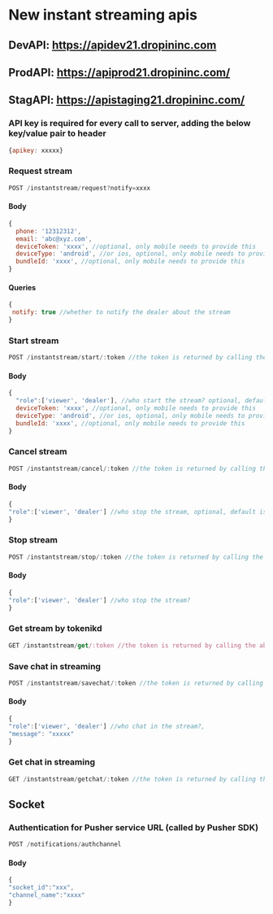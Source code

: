 # New instant streaming apis

## DevAPI: https://apidev21.dropininc.com

## ProdAPI: https://apiprod21.dropininc.com/

## StagAPI: https://apistaging21.dropininc.com/


### API key is required for every call to server, adding the below key/value pair to header

```javascript
{apikey: xxxxx}
```



### Request stream

```javascript
POST /instantstream/request?notify=xxxx
```


#### Body

```javascript
{
  phone: '12312312',
  email: 'abc@xyz.com',
  deviceToken: 'xxxx', //optional, only mobile needs to provide this
  deviceType: 'android', //or ios, optional, only mobile needs to provide this
  bundleId: 'xxxx', //optional, only mobile needs to provide this
}
```

#### Queries

```javascript
{
 notify: true //whether to notify the dealer about the stream
}
```

### Start stream 

```javascript
POST /instantstream/start/:token //the token is returned by calling the above request api
```

#### Body

```javascript
{
  "role":['viewer', 'dealer'], //who start the stream? optional, default is viewer
  deviceToken: 'xxxx', //optional, only mobile needs to provide this
  deviceType: 'android', //or ios, optional, only mobile needs to provide this
  bundleId: 'xxxx', //optional, only mobile needs to provide this
}
```


### Cancel stream

```javascript
POST /instantstream/cancel/:token //the token is returned by calling the above request api
```

#### Body

```javascript
{
"role":['viewer', 'dealer'] //who stop the stream, optional, default is viewer
}
```


### Stop stream

```javascript
POST /instantstream/stop/:token //the token is returned by calling the above request api
```


#### Body

```javascript
{
"role":['viewer', 'dealer'] //who stop the stream?
}
```


### Get stream by tokenikd

```javascript
GET /instantstream/get/:token //the token is returned by calling the above request api
```


### Save chat in streaming

```javascript
POST /instantstream/savechat/:token //the token is returned by calling the above request api
```

#### Body

```javascript
{
"role":['viewer', 'dealer'] //who chat in the stream?,
"message": "xxxxx"
}
```


### Get chat in streaming

```javascript
GET /instantstream/getchat/:token //the token is returned by calling the above request api
```



## Socket

### Authentication for Pusher service URL (called by Pusher SDK)

```javascript
POST /notifications/authchannel
```

#### Body

```javascript
{
"socket_id":"xxx",
"channel_name":"xxxx"
}
```

